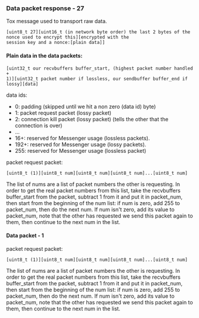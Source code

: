 ### Data packet response - 27

Tox message used to transport raw data.

    [uint8_t 27][uint16_t (in network byte order) the last 2 bytes of the nonce used to encrypt this][encrypted with the
    session key and a nonce:[plain data]]


#### Plain data in the data packets:

    [uint32_t our recvbuffers buffer_start, (highest packet number handled + 
    1)][uint32_t packet number if lossless, our sendbuffer buffer_end if 
    lossy][data]

data ids:

* 0: padding (skipped until we hit a non zero (data id) byte)
* 1: packet request packet (lossy packet)
* 2: connection kill packet (lossy packet) (tells the other that the connection is over)
* ...
* 16+: reserved for Messenger usage (lossless packets).
* 192+: reserved for Messenger usage (lossy packets).
* 255: reserved for Messenger usage (lossless packet)

packet request packet:

    [uint8_t (1)][uint8_t num][uint8_t num][uint8_t num]...[uint8_t num]


The list of nums are a list of packet numbers the other is requesting.
In order to get the real packet numbers from this list, take the recvbuffers buffer_start
from the packet, subtract 1 from it and put it in packet_num, then start from the
beginning of the num list: if num is zero, add 255 to packet_num, then do the
next num. If num isn't zero, add its value to packet_num, note that the other
has requested we send this packet again to them, then continue to the next num in
the list.


#### Data packet - 1

packet request packet:

    [uint8_t (1)][uint8_t num][uint8_t num][uint8_t num]...[uint8_t num]


The list of nums are a list of packet numbers the other is requesting.
In order to get the real packet numbers from this list, take the recvbuffers buffer_start
from the packet, subtract 1 from it and put it in packet_num, then start from the
beginning of the num list: if num is zero, add 255 to packet_num, then do the
next num. If num isn't zero, add its value to packet_num, note that the other
has requested we send this packet again to them, then continue to the next num in
the list.



